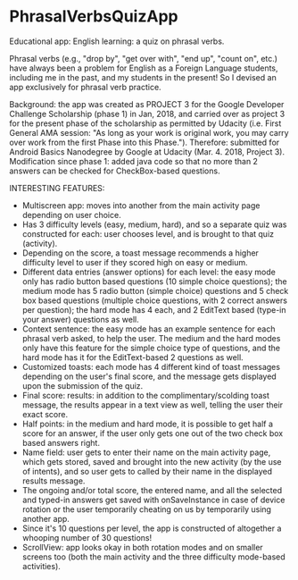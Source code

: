 # PhrasalVerbsQuizApp

Educational app: English learning: a quiz on phrasal verbs.

Phrasal verbs (e.g., "drop by", "get over with", "end up", "count on", etc.) have always been a problem for English as a Foreign Language students, including me in the past, and my students in the present! So I devised an app exclusively for phrasal verb practice.

Background: the app was created as PROJECT 3 for the Google Developer Challenge Scholarship (phase 1) in Jan, 2018, and carried over as project 3 for the present phase of the scholarship as permitted by Udacity (i.e. First General AMA session: "As long as your work is original work, you may carry over work from the first Phase into this Phase."). Therefore: submitted for Android Basics Nanodegree by Google at Udacity (Mar. 4. 2018, Project 3). 
Modification since phase 1: added java code so that no more than 2 answers can be checked for CheckBox-based questions.

INTERESTING FEATURES:
- Multiscreen app: moves into another from the main activity page depending on user choice.
- Has 3 difficulty levels (easy, medium, hard), and so a separate quiz was constructed for each: user chooses level, and is brought to that quiz (activity).
- Depending on the score, a toast message recommends a higher difficulty level to user if they scored high on easy or medium.
- Different data entries (answer options) for each level: the easy mode only has radio button based questions (10 simple choice questions); the medium mode has 5 radio button (simple choice) questions and 5 check box based questions (multiple choice questions, with 2 correct answers per question); the hard mode has 4 each, and 2 EditText based (type-in your answer) questions as well. 
- Context sentence: the easy mode has an example sentence for each phrasal verb asked, to help the user. The medium and the hard modes only have this feature for the simple choice type of questions, and the hard mode has it for the EditText-based 2 questions as well.
- Customized toasts: each mode has 4 different kind of toast messages depending on the user's final score, and the message gets displayed upon the submission of the quiz.
- Final score: results: in addition to the complimentary/scolding toast message, the results appear in a text view as well, telling the user their exact score.
- Half points: in the medium and hard mode, it is possible to get half a score for an answer, if the user only gets one out of the two check box based answers right. 
- Name field: user gets to enter their name on the main activity page, which gets stored, saved and brought into the new activity (by the use of intents), and so user gets to called by their name in the displayed results message. 
- The ongoing and/or total score, the entered name, and all the selected and typed-in answers get saved with onSaveInstance in case of device rotation or the user temporarily cheating on us by temporarily using another app.
- Since it's 10 questions per level, the app is constructed of altogether a whooping number of 30 questions! 
- ScrollView: app looks okay in both rotation modes and on smaller screens too (both the main activity and the three difficulty mode-based activities).


